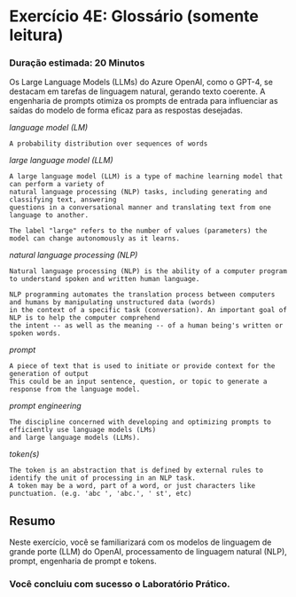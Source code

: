 # Exercício 4E: Glossário (somente leitura)

### Duração estimada: 20 Minutos

Os Large Language Models (LLMs) do Azure OpenAI, como o GPT-4, se destacam em tarefas de linguagem natural, gerando texto coerente. A engenharia de prompts otimiza os prompts de entrada para influenciar as saídas do modelo de forma eficaz para as respostas desejadas.

*language model (LM)*
```
A probability distribution over sequences of words
```

*large language model (LLM)*
```
A large language model (LLM) is a type of machine learning model that can perform a variety of 
natural language processing (NLP) tasks, including generating and classifying text, answering 
questions in a conversational manner and translating text from one language to another.

The label "large" refers to the number of values (parameters) the model can change autonomously as it learns.
```

*natural language processing (NLP)*
```
Natural language processing (NLP) is the ability of a computer program to understand spoken and written human language.

NLP programming automates the translation process between computers and humans by manipulating unstructured data (words)
in the context of a specific task (conversation). An important goal of NLP is to help the computer comprehend 
the intent -- as well as the meaning -- of a human being's written or spoken words.
```

*prompt*
```
A piece of text that is used to initiate or provide context for the generation of output
This could be an input sentence, question, or topic to generate a response from the language model.
```

*prompt engineering*
```
The discipline concerned with developing and optimizing prompts to efficiently use language models (LMs)
and large language models (LLMs).
```

*token(s)*
```
The token is an abstraction that is defined by external rules to identify the unit of processing in an NLP task.
A token may be a word, part of a word, or just characters like punctuation. (e.g. 'abc ', 'abc.', ' st', etc)
```

## Resumo

Neste exercício, você se familiarizará com os modelos de linguagem de grande porte (LLM) do OpenAI, processamento de linguagem natural (NLP), prompt, engenharia de prompt e tokens.

### Você concluiu com sucesso o Laboratório Prático.
